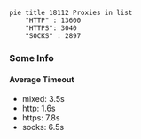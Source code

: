 
```mermaid
pie title 18112 Proxies in list
    "HTTP" : 13600
    "HTTPS": 3040
    "SOCKS" : 2897
```

### Some Info
#### Average Timeout

- mixed: 3.5s
- http: 1.6s
- https: 7.8s
- socks: 6.5s